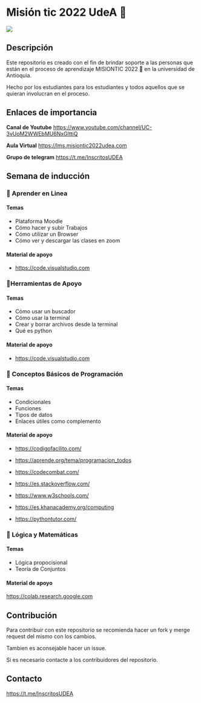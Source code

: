# Misión tic 2022 UdeA :rocket:

![](https://i.imgur.com/krS8urH.jpg)

## Descripción

Este repositorio es creado con el fin de brindar soporte a las personas que están en el proceso de aprendizaje MISIONTIC 2022 :rocket: en la universidad de Antioquia.

Hecho por los estudiantes para los estudiantes y todos aquellos que se quieran involucran en el proceso.

## Enlaces de importancia

**Canal de Youtube**
https://www.youtube.com/channel/UC-3vUoM2WWEbMU6NxGlttiQ

**Aula Virtual**
https://lms.misiontic2022udea.com

**Grupo de telegram**
https://t.me/InscritosUDEA

## Semana de inducción

### :memo: Aprender en Linea

#### Temas

- Plataforma Moodle
- Cómo hacer y subir Trabajos
- Cómo utilizar un Browser
- Cómo ver y descargar las clases en zoom

#### Material de apoyo

- https://code.visualstudio.com

### :memo:Herramientas de Apoyo

#### Temas

- Cómo usar un buscador
- Cómo usar la terminal
- Crear y borrar archivos desde la terminal
- Qué es python

#### Material de apoyo

- https://code.visualstudio.com

### :memo: Conceptos Básicos de Programación

#### Temas

- Condicionales
- Funciones
- Tipos de datos
- Enlaces útiles como complemento

#### Material de apoyo

- https://codigofacilito.com/

- https://aprende.org/tema/programacion_todos

- https://codecombat.com/

- https://es.stackoverflow.com/

- https://www.w3schools.com/

- https://es.khanacademy.org/computing
- https://pythontutor.com/

### :memo: Lógica y Matemáticas

#### Temas

- Lógica propocisional
- Teoría de Conjuntos

#### Material de apoyo

https://colab.research.google.com

## Contribución

Para contribuir con este repositorio se recomienda hacer un fork y merge request del mismo con los cambios.

Tambien es aconsejable hacer un issue.

Si es necesario contacte a los contribuidores del repositorio.

## Contacto

https://t.me/InscritosUDEA
